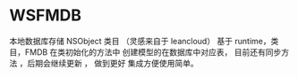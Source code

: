 # WSFMDB
本地数据库存储 NSObject 类目  （灵感来自于 leancloud）
基于 runtime，类目，FMDB  在类初始化的方法中 创建模型的在数据库中对应表， 目前还有同步方法 ，后期会继续更新 ， 做到更好
集成方便使用简单。

